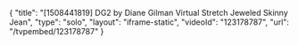 {
    "title": "[1508441819] DG2 by Diane Gilman Virtual Stretch Jeweled Skinny Jean",
    "type": "solo",
    "layout": "iframe-static",
    "videoId": "123178787",
    "url": "\/tvpembed\/123178787"
}